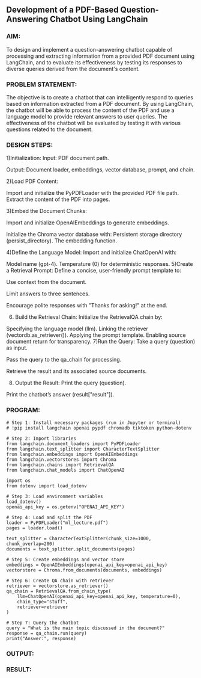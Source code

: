 ## Development of a PDF-Based Question-Answering Chatbot Using LangChain

### AIM:
To design and implement a question-answering chatbot capable of processing and extracting information from a provided PDF document using LangChain, and to evaluate its effectiveness by testing its responses to diverse queries derived from the document's content.

### PROBLEM STATEMENT:
The objective is to create a chatbot that can intelligently respond to queries based on information extracted from a PDF document. By using LangChain, the chatbot will be able to process the content of the PDF and use a language model to provide relevant answers to user queries. The effectiveness of the chatbot will be evaluated by testing it with various questions related to the document.

### DESIGN STEPS:
1)Initialization:
Input: PDF document path.

Output: Document loader, embeddings, vector database, prompt, and chain.

2)Load PDF Content:

Import and initialize the PyPDFLoader with the provided PDF file path.
Extract the content of the PDF into pages.

3)Embed the Document Chunks:

Import and initialize OpenAIEmbeddings to generate embeddings.

Initialize the Chroma vector database with:
Persistent storage directory (persist_directory).
The embedding function.

4)Define the Language Model:
Import and initialize ChatOpenAI with:

Model name (gpt-4).
Temperature (0) for deterministic responses.
5)Create a Retrieval Prompt:
Define a concise, user-friendly prompt template to:

Use context from the document.

Limit answers to three sentences.

Encourage polite responses with "Thanks for asking!" at the end.

6) Build the Retrieval Chain:
Initialize the RetrievalQA chain by:

Specifying the language model (llm).
Linking the retriever (vectordb.as_retriever()).
Applying the prompt template.
Enabling source document return for transparency.
7)Run the Query:
Take a query (question) as input.

Pass the query to the qa_chain for processing.

Retrieve the result and its associated source documents.

8) Output the Result:
Print the query (question).

Print the chatbot’s answer (result["result"]).

### PROGRAM:
```
# Step 1: Install necessary packages (run in Jupyter or terminal)
# !pip install langchain openai pypdf chromadb tiktoken python-dotenv

# Step 2: Import libraries
from langchain.document_loaders import PyPDFLoader
from langchain.text_splitter import CharacterTextSplitter
from langchain.embeddings import OpenAIEmbeddings
from langchain.vectorstores import Chroma
from langchain.chains import RetrievalQA
from langchain.chat_models import ChatOpenAI

import os
from dotenv import load_dotenv

# Step 3: Load environment variables
load_dotenv()
openai_api_key = os.getenv("OPENAI_API_KEY")

# Step 4: Load and split the PDF
loader = PyPDFLoader("ml_lecture.pdf")
pages = loader.load()

text_splitter = CharacterTextSplitter(chunk_size=1000, chunk_overlap=200)
documents = text_splitter.split_documents(pages)

# Step 5: Create embeddings and vector store
embeddings = OpenAIEmbeddings(openai_api_key=openai_api_key)
vectorstore = Chroma.from_documents(documents, embeddings)

# Step 6: Create QA chain with retriever
retriever = vectorstore.as_retriever()
qa_chain = RetrievalQA.from_chain_type(
    llm=ChatOpenAI(openai_api_key=openai_api_key, temperature=0),
    chain_type="stuff",
    retriever=retriever
)

# Step 7: Query the chatbot
query = "What is the main topic discussed in the document?"
response = qa_chain.run(query)
print("Answer:", response)
```

### OUTPUT:

### RESULT:
